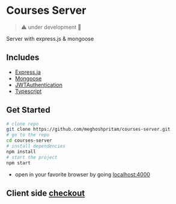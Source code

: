 # Courses Server

> ⚠ under development 👻

Server with express.js & mongoose

## Includes

- [Express.ja](https://expressjs.com/)
- [Mongoose](https://mongoosejs.com/)
- [JWTAuthentication](https://jwt.io/)
- [Typescript](https://www.typescriptlang.org/)

## Get Started

```bash
# clone repo
git clone https://github.com/meghoshpritam/courses-server.git
# go to the repo
cd courses-server
# install dependencies
npm install
# start the project
npm start
```

- open in your favorite browser by going [localhost:4000](http://localhost:4000/)

## Client side [checkout](https://github.com/meghoshpritam/courses-client)
